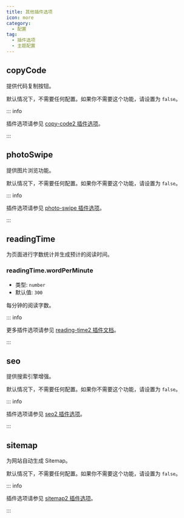 ```yaml
---
title: 其他插件选项
icon: more
category:
  - 配置
tag:
  - 插件选项
  - 主题配置
---
```


## copyCode <Badge text="默认启用" />

提供代码复制按钮。

默认情况下，不需要任何配置。如果你不需要这个功能，请设置为 `false`。

::: info

插件选项请参见 [copy-code2 插件选项][copy-code-config]。

:::

## photoSwipe <Badge text="默认启用" />

提供图片浏览功能。

默认情况下，不需要任何配置。如果你不需要这个功能，请设置为 `false`。

::: info

插件选项请参见 [photo-swipe 插件选项][photo-swipe-config]。

:::

## readingTime <Badge text="默认启用" />

为页面进行字数统计并生成预计的阅读时间。

### readingTime.wordPerMinute

- 类型: `number`
- 默认值: `300`

每分钟的阅读字数。

::: info

更多插件选项请参见 [reading-time2 插件文档][reading-time]。

:::

## seo <Badge text="默认启用" />

提供搜索引擎增强。

默认情况下，不需要任何配置。如果你不需要这个功能，请设置为 `false`。

::: info

插件选项请参见 [seo2 插件选项][seo-config]。

:::

## sitemap <Badge text="默认启用" />

为网站自动生成 Sitemap。

默认情况下，不需要任何配置。如果你不需要这个功能，请设置为 `false`。

::: info

插件选项请参见 [sitemap2 插件选项][sitemap-config]。

:::

[copy-code-config]: https://vuepress-theme-hope.github.io/v2/copy-code/zh/config.html
[feed-config]: https://vuepress-theme-hope.github.io/v2/feed/zh/config/
[photo-swipe-config]: https://vuepress-theme-hope.github.io/v2/photo-swipe/zh/config.html
[reading-time]: https://vuepress-theme-hope.github.io/v2/reading-time/zh/
[seo-config]: https://vuepress-theme-hope.github.io/v2/seo/zh/config.html
[sitemap-config]: https://vuepress-theme-hope.github.io/v2/sitemap/zh/config.html
